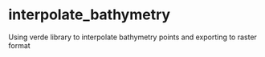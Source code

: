 # interpolate_bathymetry
Using verde library to interpolate bathymetry points and exporting to raster format

